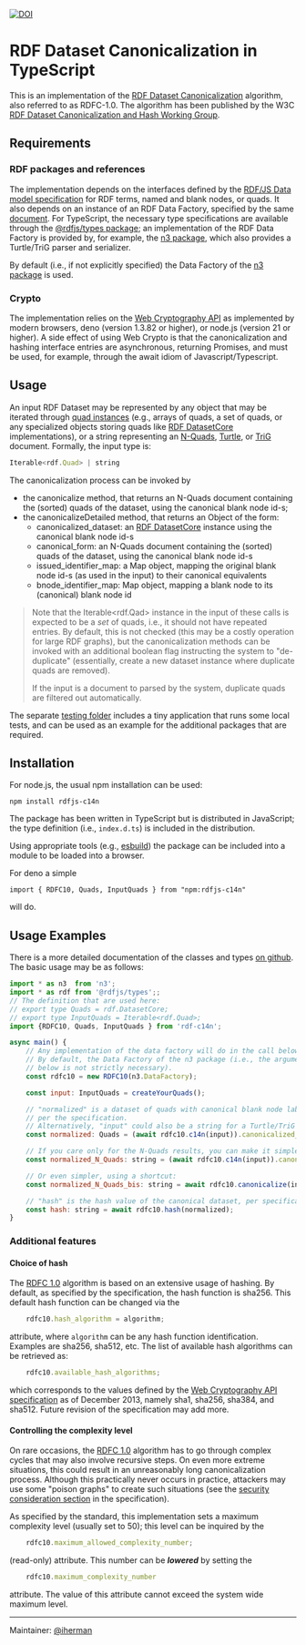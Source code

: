 [![DOI](https://zenodo.org/badge/DOI/10.5281/zenodo.10775230.svg)](https://doi.org/10.5281/zenodo.10775230)


# RDF Dataset Canonicalization in TypeScript

This is an implementation of the [RDF Dataset Canonicalization](https://www.w3.org/TR/rdf-canon/) algorithm, also referred to as RDFC-1.0. The algorithm has been published by the W3C [RDF Dataset Canonicalization and Hash Working Group](https://www.w3.org/groups/wg/rch).

## Requirements

### RDF packages and references

The implementation depends on the interfaces defined by the [RDF/JS Data model specification](http://rdf.js.org/data-model-spec/) for RDF terms, named and blank nodes, or quads. It also depends on an instance of an RDF Data Factory, specified by the same [document](http://rdf.js.org/data-model-spec/#datafactory-interface). For TypeScript, the necessary type specifications are available through the [@rdfjs/types package](https://www.npmjs.com/package/@rdfjs/types); an implementation of the RDF Data Factory is provided by, for example, the [n3 package](https://www.npmjs.com/package/n3), which also provides a Turtle/TriG parser and serializer.

By default (i.e., if not explicitly specified) the Data Factory of the [n3 package](https://www.npmjs.com/package/n3) is used.

### Crypto

The implementation relies on the [Web Cryptography API](https://www.w3.org/TR/WebCryptoAPI/) as implemented by modern browsers, deno (version 1.3.82 or higher), or node.js (version 21 or higher). A side effect of using Web Crypto is that the canonicalization and hashing interface entries are asynchronous, returning Promises, and must be used, for example, through the await idiom of Javascript/Typescript.


## Usage

An input RDF Dataset may be represented by any object that may be iterated through [quad instances](https://rdf.js.org/data-model-spec/#quad-interface) (e.g., arrays of quads, a set of quads, or any specialized objects storing quads like [RDF DatasetCore](https://rdf.js.org/dataset-spec/#datasetcore-interface) implementations), or a string representing an [N-Quads](http://www.w3.org/TR/n-quads/), [Turtle](https://www.w3.org/TR/turtle/), or [TriG](https://www.w3.org/TR/2014/REC-trig-20140225/) document. Formally, the input type is:

```js
Iterable<rdf.Quad> | string
```

The canonicalization process can be invoked by

- the canonicalize method, that returns an N-Quads document containing the (sorted) quads of the dataset, using the canonical blank node id-s;
- the canonicalizeDetailed method, that returns an Object of the form:
  - canonicalized_dataset: an [RDF DatasetCore](https://rdf.js.org/dataset-spec/#datasetcore-interface) instance using the canonical blank node id-s
  - canonical_form: an N-Quads document containing the (sorted) quads of the dataset, using the canonical blank node id-s
  - issued_identifier_map: a Map object, mapping the original blank node id-s (as used in the input) to their canonical equivalents
  - bnode_identifier_map: Map object, mapping a blank node to its (canonical) blank node id

> Note that the Iterable<rdf.Qad> instance in the input of these calls is expected to be a _set_ of quads, i.e., it should not have repeated entries. By default, this is not checked (this may be a costly operation for large RDF graphs), but the canonicalization methods can be invoked with an additional boolean flag instructing the system to "de-duplicate" (essentially, create a new dataset instance where duplicate quads are removed).
> 
> If the input is a document to parsed by the system, duplicate quads are filtered out automatically.

The separate [testing folder](https://github.com/iherman/rdfjs-c14n/tree/main/testing) includes a tiny application that runs some local tests, and can be used as an example for the additional packages that are required. 

## Installation

For node.js, the usual npm installation can be used:

```
npm install rdfjs-c14n
```

The package has been written in TypeScript but is distributed in JavaScript; the type definition (i.e., `index.d.ts`) is included in the distribution.

Using appropriate tools (e.g., [esbuild](https://esbuild.github.io/)) the package can be included into a module to be loaded into a browser.

For deno a simple

```
import { RDFC10, Quads, InputQuads } from "npm:rdfjs-c14n"
```

will do.

## Usage Examples

There is a more detailed documentation of the classes and types [on github](https://iherman.github.io/rdfjs-c14n/). The basic usage may be as follows:

```js
import * as n3  from 'n3';
import * as rdf from '@rdfjs/types';;
// The definition that are used here:
// export type Quads = rdf.DatasetCore; 
// export type InputQuads = Iterable<rdf.Quad>;
import {RDFC10, Quads, InputQuads } from 'rdf-c14n';

async main() {
    // Any implementation of the data factory will do in the call below.
    // By default, the Data Factory of the n3 package (i.e., the argument in the call
    // below is not strictly necessary).
    const rdfc10 = new RDFC10(n3.DataFactory);  

    const input: InputQuads = createYourQuads();

    // "normalized" is a dataset of quads with canonical blank node labels
    // per the specification. 
    // Alternatively, "input" could also be a string for a Turtle/TriG document
    const normalized: Quads = (await rdfc10.c14n(input)).canonicalized_dataset;

    // If you care only for the N-Quads results, you can make it simpler
    const normalized_N_Quads: string = (await rdfc10.c14n(input)).canonical_form;

    // Or even simpler, using a shortcut:
    const normalized_N_Quads_bis: string = await rdfc10.canonicalize(input);

    // "hash" is the hash value of the canonical dataset, per specification
    const hash: string = await rdfc10.hash(normalized);
}
```

### Additional features

#### Choice of hash

The [RDFC 1.0](https://www.w3.org/TR/rdf-canon/) algorithm is based on an extensive usage of hashing. By default, as specified by the specification, the hash function is sha256.
This default hash function can be changed via the

```js
    rdfc10.hash_algorithm = algorithm;
```

attribute, where `algorithm` can be any hash function identification. Examples are sha256, sha512, etc. The list of available hash algorithms can be retrieved as:

```js
    rdfc10.available_hash_algorithms;
```

which corresponds to the values defined by the [Web Cryptography API specification](https://www.w3.org/TR/WebCryptoAPI/) as of December 2013, namely sha1, sha256, sha384, and sha512. Future revision of the specification may add more.

#### Controlling the complexity level

On rare occasions, the [RDFC 1.0](https://www.w3.org/TR/rdf-canon/) algorithm has to go through complex
cycles that may also involve recursive steps. On even more extreme situations, this could result in an unreasonably long canonicalization process. Although this practically never occurs in practice, attackers may use some "poison graphs" to create such situations (see the [security consideration section](https://www.w3.org/TR/rdf-canon/#security-considerations) in the specification).

As specified by the standard, this implementation sets a maximum complexity level (usually set to 50); this level can be inquired by the

```js
    rdfc10.maximum_allowed_complexity_number;
```

(read-only) attribute. This number can be ***lowered*** by setting the 

```js
    rdfc10.maximum_complexity_number
```

attribute. The value of this attribute cannot exceed the system wide maximum level.

---

Maintainer: [@iherman](https://github.com/iherman)
